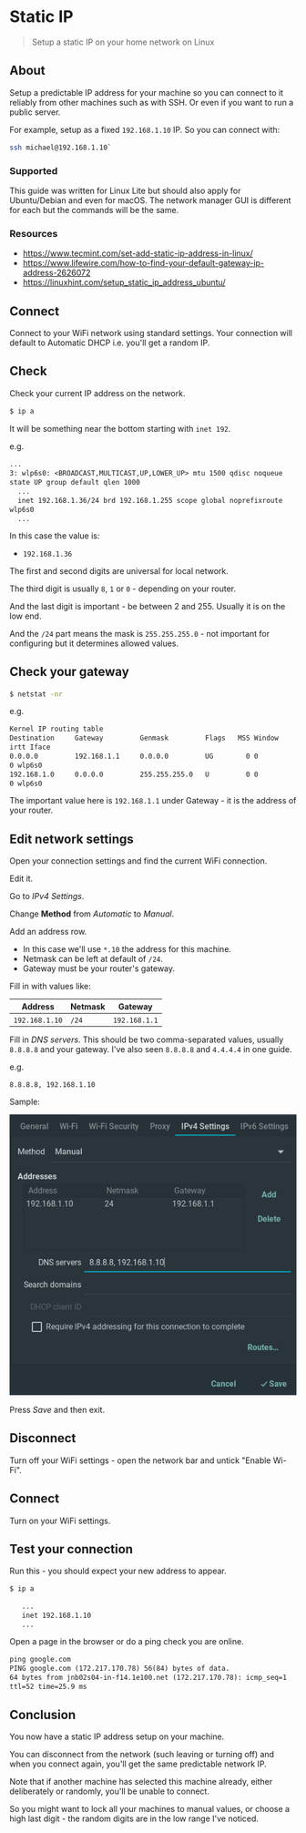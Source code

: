 # Static IP
> Setup a static IP on your home network on Linux

## About

Setup a predictable IP address for your machine so you can connect to it reliably from other machines such as with SSH. Or even if you want to run a public server.

For example, setup as a fixed `192.168.1.10` IP. So you can connect with:

```sh
ssh michael@192.168.1.10`
```

### Supported

This guide was written for Linux Lite but should also apply for Ubuntu/Debian and even for macOS. The network manager GUI is different for each but the commands will be the same.


### Resources

- https://www.tecmint.com/set-add-static-ip-address-in-linux/
- https://www.lifewire.com/how-to-find-your-default-gateway-ip-address-2626072
- https://linuxhint.com/setup_static_ip_address_ubuntu/


## Connect

Connect to your WiFi network using standard settings. Your connection will default to Automatic DHCP i.e. you'll get a random IP.


## Check

Check your current IP address on the network.

```sh
$ ip a
```

It will be something near the bottom starting with `inet 192`.

e.g.
```
...
3: wlp6s0: <BROADCAST,MULTICAST,UP,LOWER_UP> mtu 1500 qdisc noqueue state UP group default qlen 1000
  ...
  inet 192.168.1.36/24 brd 192.168.1.255 scope global noprefixroute wlp6s0
  ...
```

In this case the value is:

- `192.168.1.36`

The first and second digits are universal for local network.

The third digit is usually `8`, `1` or `0` - depending on your router.

And the last digit is important - be between 2 and 255. Usually it is on the low end.

And the `/24` part means the mask is `255.255.255.0` - not important for configuring but it determines allowed values.


## Check your gateway

```sh
$ netstat -nr
```

e.g.

```
Kernel IP routing table
Destination     Gateway         Genmask         Flags   MSS Window  irtt Iface
0.0.0.0         192.168.1.1     0.0.0.0         UG        0 0          0 wlp6s0
192.168.1.0     0.0.0.0         255.255.255.0   U         0 0          0 wlp6s0
```

The important value here is `192.168.1.1` under Gateway - it is the address of your router.


## Edit network settings

Open your connection settings and find the current WiFi connection.

Edit it.

Go to _IPv4 Settings_.

Change **Method** from _Automatic_ to _Manual_.

Add an address row.

- In this case we'll use `*.10` the address for this machine.
- Netmask can be left at default of `/24`.
- Gateway must be your router's gateway.

Fill in with values like:

Address | Netmask | Gateway
---     | ---     | ---
`192.168.1.10` | `/24` | `192.168.1.1`

Fill in _DNS servers_. This should be two comma-separated values, usually `8.8.8.8` and your gateway. I've also seen `8.8.8.8` and `4.4.4.4` in one guide.

e.g.

```
8.8.8.8, 192.168.1.10
```

Sample:

![Manual settings](/recipes/_media/manual.png)

Press _Save_ and then exit.


## Disconnect

Turn off your WiFi settings - open the network bar and untick "Enable Wi-Fi".


## Connect

Turn on your WiFi settings.


## Test your connection


Run this - you should expect your new address to appear.

```sh
$ ip a
```

```
   ...
   inet 192.168.1.10
   ...
```

Open a page in the browser or do a ping check you are online.

```
ping google.com
PING google.com (172.217.170.78) 56(84) bytes of data.
64 bytes from jnb02s04-in-f14.1e100.net (172.217.170.78): icmp_seq=1 ttl=52 time=25.9 ms
```


## Conclusion

You now have a static IP address setup on your machine.

You can disconnect from the network (such leaving or turning off) and when you connect again, you'll get the same predictable network IP.

Note that if another machine has selected this machine already, either deliberately or randomly, you'll be unable to connect.

So you might want to lock all your machines to manual values, or choose a high last digit - the random digits are in the low range I've noticed.
